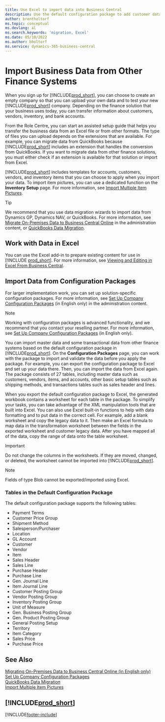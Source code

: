 ```yaml
---
title: Use Excel to import data into Business Central
description: Use the default configuration package to add customer data in Excel and import the data back into Business Central.
author: brentholtorf
ms.topic: conceptual
ms.devlang: al
ms.search.keywords: 'migration, Excel'
ms.date: 05/10/2022
ms.author: bholtorf
ms.service: dynamics-365-business-central
---
```

# <a name="import-business-data-from-other-finance-systems"></a>Import Business Data from Other Finance Systems

When you sign up for [!INCLUDE[prod_short](includes/prod_short.md)], you can choose to create an empty company so that you can upload your own data and to test your new [!INCLUDE[prod_short](includes/prod_short.md)] company. Depending on the finance solution that your business uses today, you can transfer information about customers, vendors, inventory, and bank accounts.  

From the Role Centre, you can start an assisted setup guide that helps you transfer the business data from an Excel file or from other formats. The type of files you can upload depends on the extensions that are available. For example, you can migrate data from QuickBooks because [!INCLUDE[prod_short](includes/prod_short.md)] includes an extension that handles the conversion from QuickBooks. If you want to migrate data from other finance solutions, you must either check if an extension is available for that solution or import from Excel.  

[!INCLUDE[prod_short](includes/prod_short.md)] includes templates for accounts, customers, vendors, and inventory items that you can choose to apply when you import your data. To import item pictures, you can use a dedicated function on the **Inventory Setup** page. For more information, see [Import Multiple Item Pictures](inventory-how-import-item-pictures.md).

> [!TIP]  
> We recommend that you use data migration wizards to import data from Dynamics GP, Dynamics NAV, or QuickBooks. For more information, see [Migrate On-Premises Data to Business Central Online](/dynamics365/business-central/dev-itpro/administration/migrate-data) in the administration content, or [QuickBooks Data Migration](ui-extensions-quickbooks-data-migration.md).

## <a name="work-with-data-in-excel"></a>Work with Data in Excel

You can use the Excel add-in to prepare existing content for use in [!INCLUDE [prod_short](includes/prod_short.md)]. For more information, see [Viewing and Editing in Excel From Business Central](across-work-with-excel.md).  

## <a name="import-data-from-configuration-packages"></a>Import Data from Configuration Packages

For larger implementation work, you can set up solution-specific configuration packages. For more information, see [Set Up Company Configuration Packages](/dynamics365/business-central/dev-itpro/administration/set-up-standard-company-configuration-packages) (in English only) in the administration content.  

> [!NOTE]  
> Working with configuration packages is advanced functionality, and we recommend that you contact your reselling partner. For more information, see [Set Up Company Configuration Packages](/dynamics365/business-central/dev-itpro/administration/set-up-standard-company-configuration-packages) (in English only).

You can import master data and some transactional data from other finance systems based on the default configuration package in [!INCLUDE[prod_short](includes/prod_short.md)]. On the **Configuration Packages** page, you can work with the package to import and validate the data before you apply the package. For example, you can export the configuration package to Excel and set up your data there. Then, you can import the data from Excel again. The package consists of 27 tables, including master data such as customers, vendors, items, and accounts, other basic setup tables such as shipping methods, and transactions tables such as sales header and lines.  

When you export the default configuration package to Excel, the generated workbook contains a worksheet for each table in the package. To simplify your tasks, you can take advantage of the XML manipulation tools that are built into Excel. You can also use Excel built-in functions to help with data formatting and to put data in the correct cell. For example, add a blank worksheet and copy the legacy data to it. Then make an Excel formula to map data in the transformation worksheet between the fields in the exported worksheet and customer legacy data. After you have mapped all of the data, copy the range of data onto the table worksheet.  

> [!IMPORTANT]  
> Do not change the columns in the worksheets. If they are moved, changed, or deleted, the worksheet cannot be imported into [!INCLUDE[prod_short](includes/prod_short.md)].

> [!NOTE]
> Fields of type Blob cannot be exported/imported using Excel.

### <a name="tables-in-the-default-configuration-package"></a>Tables in the Default Configuration Package

The default configuration package supports the following tables:

- Payment Terms
- Customer Price Group
- Shipment Method
- Salesperson/Purchaser
- Location
- GL Account
- Customer
- Vendor
- Item
- Sales Header
- Sales Line
- Purchase Header
- Purchase Line
- Gen. Journal Line
- Item Journal Line
- Customer Posting Group
- Vendor Posting Group
- Inventory Posting Group
- Unit of Measure
- Gen. Business Posting Group
- Gen. Product Posting Group
- General Posting Setup
- Territory
- Item Category
- Sales Price
- Purchase Price

## <a name="see-also"></a>See Also

[Migrating On-Premises Data to Business Central Online (in English only)](/dynamics365/business-central/dev-itpro/administration/migrate-data)  
[Set Up Company Configuration Packages](/dynamics365/business-central/dev-itpro/administration/set-up-standard-company-configuration-packages)  
[QuickBooks Data Migration](ui-extensions-quickbooks-data-migration.md)  
[Import Multiple Item Pictures](inventory-how-import-item-pictures.md)

## [!INCLUDE[prod_short](includes/free_trial_md.md)]  


[!INCLUDE[footer-include](includes/footer-banner.md)]
